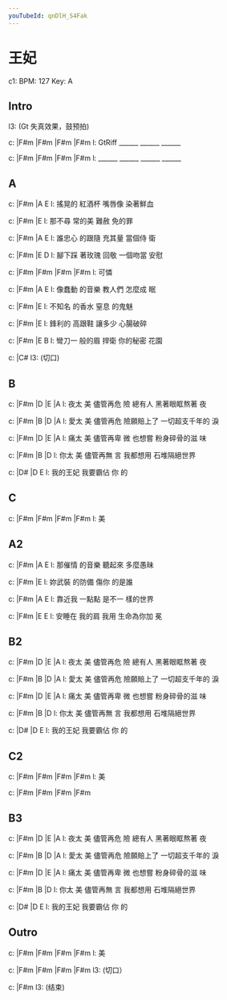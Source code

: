 ```yaml
---
youTubeId: qnDlH_S4Fak
---
```


# 王妃

c1: BPM: 127 Key: A

## Intro

l3: (Gt 失真效果，鼓预拍)

c: |F#m   |F#m   |F#m   |F#m
l:  GtRiff ______ ______ ______

c: |F#m   |F#m   |F#m   |F#m
l:  ______ ______ ______ ______

## A
c:       |F#m          |A       E
l: 搖晃的 紅酒杯 嘴唇像 染著鮮血

c:       |F#m        |E
l: 那不尋 常的美 難赦 免的罪

c:       |F#m          |A      E
l: 誰忠心 的跟隨 充其量 當個侍 衛

c:       |F#m        |E        D
l: 腳下踩 著玫瑰 回敬 一個吻當 安慰

c: |F#m   |F#m   |F#m   |F#m
l:                可憐

c:       |F#m          |A      E
l: 像蠢動 的音樂 教人們 怎麼成 眠

c:       |F#m        |E
l: 不知名 的香水 窒息 的鬼魅

c:       |F#m          |E
l: 鋒利的 高跟鞋 讓多少 心腸破碎

c:       |F#m        |E        B
l: 彎刀一 般的眉 捍衛 你的秘密 花園

c: |C#
l3:  (切口)


## B

c:     |F#m        |D        |E           |A
l: 夜太 美 儘管再危 險 總有人 黑著眼眶熬著 夜

c:     |F#m        |B         |D             |A
l: 愛太 美 儘管再危 險願賠上了 一切超支千年的 淚

c:     |F#m        |D        |E           |A
l: 痛太 美 儘管再卑 微 也想嘗 粉身碎骨的滋 味

c:     |F#m        |B          |D
l: 你太 美 儘管再無 言 我都想用 石堆隔絕世界

c: |D#                |D  E
l:   我的王妃 我要霸佔 你 的

## C

c: |F#m   |F#m   |F#m   |F#m
l:  美


## A2
c:       |F#m          |A       E
l: 那催情 的音樂 聽起來 多麼愚昧

c:       |F#m        |E
l: 妳武裝 的防備 傷你 的是誰

c:       |F#m          |A       E
l: 靠近我 一點點 是不一 樣的世界

c:       |F#m        |E          E
l: 安睡在 我的肩 我用 生命為你加 冕


## B2

c:     |F#m        |D        |E           |A
l: 夜太 美 儘管再危 險 總有人 黑著眼眶熬著 夜

c:     |F#m        |B         |D             |A
l: 愛太 美 儘管再危 險願賠上了 一切超支千年的 淚

c:     |F#m        |D        |E           |A
l: 痛太 美 儘管再卑 微 也想嘗 粉身碎骨的滋 味

c:     |F#m        |B          |D
l: 你太 美 儘管再無 言 我都想用 石堆隔絕世界

c: |D#                |D  E
l:   我的王妃 我要霸佔 你 的

## C2

c: |F#m   |F#m   |F#m   |F#m
l:  美

c: |F#m   |F#m   |F#m   |F#m

## B3

c:     |F#m        |D        |E           |A
l: 夜太 美 儘管再危 險 總有人 黑著眼眶熬著 夜

c:     |F#m        |B         |D             |A
l: 愛太 美 儘管再危 險願賠上了 一切超支千年的 淚

c:     |F#m        |D        |E           |A
l: 痛太 美 儘管再卑 微 也想嘗 粉身碎骨的滋 味

c:     |F#m        |B          |D
l: 你太 美 儘管再無 言 我都想用 石堆隔絕世界

c: |D#                |D  E
l:   我的王妃 我要霸佔 你 的

## Outro
c: |F#m   |F#m   |F#m   |F#m
l:  美

c: |F#m   |F#m   |F#m   |F#m
l3:                       (切口）

c: |F#m
l3:  (结束)
